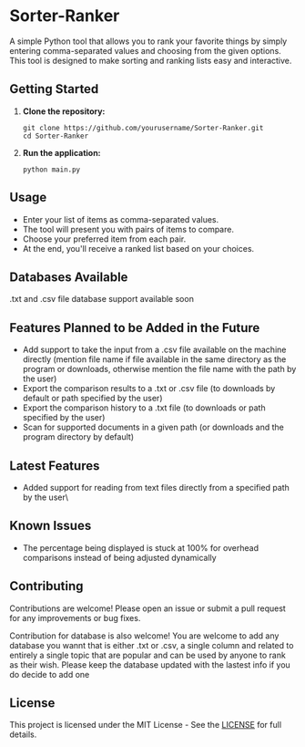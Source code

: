 # Sorter-Ranker

A simple Python tool that allows you to rank your favorite things by simply entering comma-separated values and choosing from the given options. This tool is designed to make sorting and ranking lists easy and interactive.

## Getting Started

1. **Clone the repository:**
	```
	git clone https://github.com/yourusername/Sorter-Ranker.git
	cd Sorter-Ranker
	```

2. **Run the application:**
	```
	python main.py
	```

## Usage

- Enter your list of items as comma-separated values.
- The tool will present you with pairs of items to compare.
- Choose your preferred item from each pair.
- At the end, you'll receive a ranked list based on your choices.

## Databases Available

.txt and .csv file database support available soon

## Features Planned to be Added in the Future

- Add support to take the input from a .csv file available on the machine directly (mention file name if file available in the same directory as the program or downloads, otherwise mention the file name with the path by the user)
- Export the comparison results to a .txt or .csv file (to downloads by default or path specified by the user)
- Export the comparison history to a .txt file (to downloads or path specified by the user)
- Scan for supported documents in a given path (or downloads and the program directory by default)

## Latest Features
- Added support for reading from text files directly from a specified path by the user\

## Known Issues
- The percentage being displayed is stuck at 100% for overhead comparisons instead of being adjusted dynamically

## Contributing

Contributions are welcome! Please open an issue or submit a pull request for any improvements or bug fixes.

Contribution for database is also welcome! You are welcome to add any database you wannt that is either .txt or .csv, a single column and related to entirely a single topic that are popular and can be used by anyone to rank as their wish. Please keep the database updated with the lastest info if you do decide to add one 

## License

This project is licensed under the MIT License - See the [LICENSE](LICENSE) for full details.
